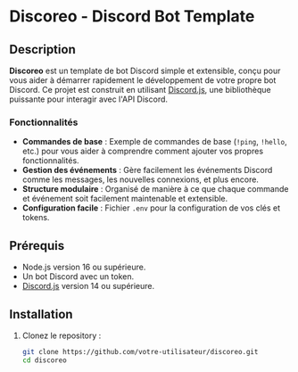 # **Discoreo - Discord Bot Template**

## Description

**Discoreo** est un template de bot Discord simple et extensible, conçu pour vous aider à démarrer rapidement le développement de votre propre bot Discord. Ce projet est construit en utilisant [Discord.js](https://discord.js.org/), une bibliothèque puissante pour interagir avec l'API Discord.

### Fonctionnalités

- **Commandes de base** : Exemple de commandes de base (`!ping`, `!hello`, etc.) pour vous aider à comprendre comment ajouter vos propres fonctionnalités.
- **Gestion des événements** : Gère facilement les événements Discord comme les messages, les nouvelles connexions, et plus encore.
- **Structure modulaire** : Organisé de manière à ce que chaque commande et événement soit facilement maintenable et extensible.
- **Configuration facile** : Fichier `.env` pour la configuration de vos clés et tokens.

## Prérequis

- Node.js version 16 ou supérieure.
- Un bot Discord avec un token.
- [Discord.js](https://discord.js.org/) version 14 ou supérieure.

## Installation

1. Clonez le repository :

   ```bash
   git clone https://github.com/votre-utilisateur/discoreo.git
   cd discoreo
